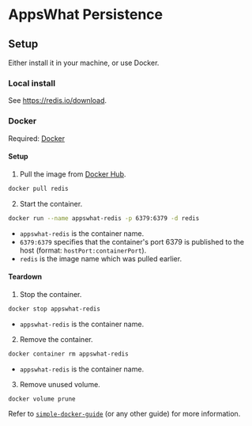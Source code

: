 # AppsWhat Persistence

## Setup
Either install it in your machine, or use Docker.

### Local install
See https://redis.io/download.

### Docker
Required: [Docker](https://docs.docker.com/install/)

#### Setup
1. Pull the image from [Docker Hub](https://hub.docker.com/_/redis/).

  ```sh
  docker pull redis
  ```

2. Start the container.

  ```sh
  docker run --name appswhat-redis -p 6379:6379 -d redis
  ```
  - `appswhat-redis` is the container name.
  - `6379:6379` specifies that the container's port 6379 is published to the host (format: `hostPort:containerPort`).
  - `redis` is the image name which was pulled earlier.

#### Teardown
1. Stop the container.

  ```sh
  docker stop appswhat-redis
  ```
  - `appswhat-redis` is the container name.

2. Remove the container.

  ```sh
  docker container rm appswhat-redis
  ```
  - `appswhat-redis` is the container name.

3. Remove unused volume.

  ```sh
  docker volume prune
  ```

Refer to [`simple-docker-guide`](https://github.com/blead/simple-docker-guide) (or any other guide) for more information.

